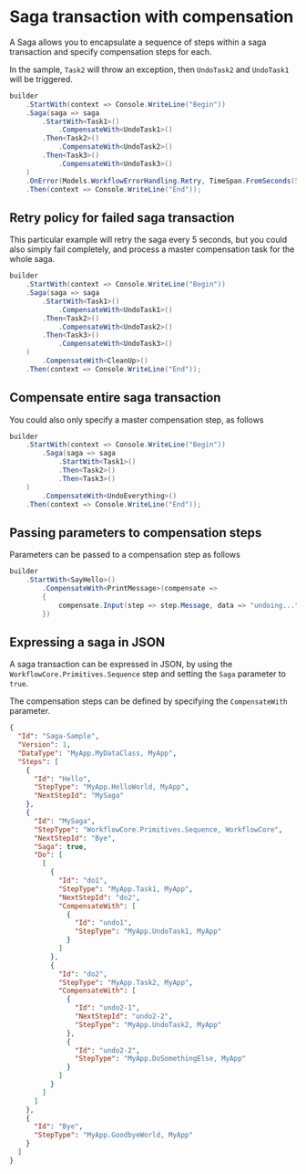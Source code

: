 ﻿# Saga transaction with compensation

A Saga allows you to encapsulate a sequence of steps within a saga transaction and specify compensation steps for each.

In the sample, `Task2` will throw an exception, then `UndoTask2` and `UndoTask1` will be triggered.

```c#
builder
    .StartWith(context => Console.WriteLine("Begin"))
    .Saga(saga => saga
        .StartWith<Task1>()
            .CompensateWith<UndoTask1>()
        .Then<Task2>()
            .CompensateWith<UndoTask2>()
        .Then<Task3>()
            .CompensateWith<UndoTask3>()
    )
    .OnError(Models.WorkflowErrorHandling.Retry, TimeSpan.FromSeconds(5))
    .Then(context => Console.WriteLine("End"));
```

## Retry policy for failed saga transaction

This particular example will retry the saga every 5 seconds, but you could also simply fail completely, and process a master compensation task for the whole saga.

```c#
builder
    .StartWith(context => Console.WriteLine("Begin"))
    .Saga(saga => saga
        .StartWith<Task1>()
            .CompensateWith<UndoTask1>()
        .Then<Task2>()
            .CompensateWith<UndoTask2>()
        .Then<Task3>()
            .CompensateWith<UndoTask3>()
    )
        .CompensateWith<CleanUp>()
    .Then(context => Console.WriteLine("End"));
```

## Compensate entire saga transaction

You could also only specify a master compensation step, as follows

```c#
builder
    .StartWith(context => Console.WriteLine("Begin"))
        .Saga(saga => saga
            .StartWith<Task1>()
            .Then<Task2>()
            .Then<Task3>()
    )
        .CompensateWith<UndoEverything>()
    .Then(context => Console.WriteLine("End"));
```

## Passing parameters to compensation steps

Parameters can be passed to a compensation step as follows

```c#
builder
    .StartWith<SayHello>()
        .CompensateWith<PrintMessage>(compensate => 
        {
            compensate.Input(step => step.Message, data => "undoing...");
        })
```

## Expressing a saga in JSON

A saga transaction can be expressed in JSON, by using the `WorkflowCore.Primitives.Sequence` step and setting the `Saga` parameter to `true`.

The compensation steps can be defined by specifying the `CompensateWith` parameter.

```json
{
  "Id": "Saga-Sample",
  "Version": 1,
  "DataType": "MyApp.MyDataClass, MyApp",
  "Steps": [
    {
      "Id": "Hello",
      "StepType": "MyApp.HelloWorld, MyApp",
      "NextStepId": "MySaga"
    },    
    {
      "Id": "MySaga",
      "StepType": "WorkflowCore.Primitives.Sequence, WorkflowCore",
      "NextStepId": "Bye",
      "Saga": true,
      "Do": [
        [
          {
            "Id": "do1",
            "StepType": "MyApp.Task1, MyApp",
            "NextStepId": "do2",
            "CompensateWith": [
              {
                "Id": "undo1",
                "StepType": "MyApp.UndoTask1, MyApp"
              }
            ]
          },
          {
            "Id": "do2",
            "StepType": "MyApp.Task2, MyApp",
            "CompensateWith": [
              {
                "Id": "undo2-1",
                "NextStepId": "undo2-2",
                "StepType": "MyApp.UndoTask2, MyApp"
              },
              {
                "Id": "undo2-2",
                "StepType": "MyApp.DoSomethingElse, MyApp"
              }
            ]
          }
        ]
      ]
    },    
    {
      "Id": "Bye",
      "StepType": "MyApp.GoodbyeWorld, MyApp"
    }
  ]
}
```